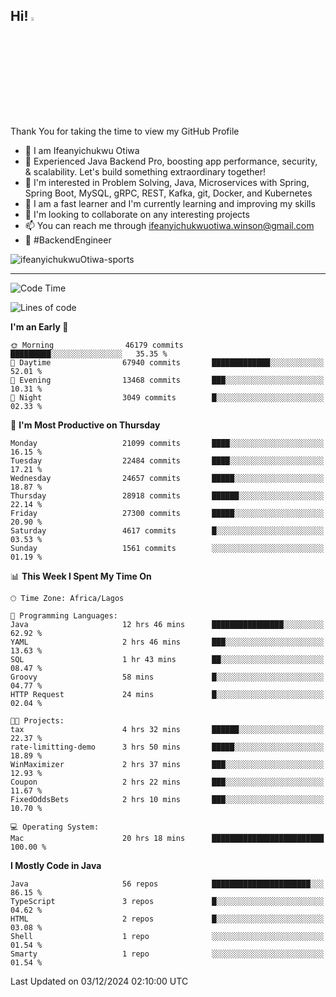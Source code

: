 <!-- BLOG-POST-LIST:START --><!-- BLOG-POST-LIST:END -->

## Hi! <img src="https://media.giphy.com/media/hvRJCLFzcasrR4ia7z/giphy.gif" width="4%"> 

Thank You for taking the time to view my GitHub Profile

- 👋 I am Ifeanyichukwu Otiwa
- 🚀 Experienced Java Backend Pro, boosting app performance, security, & scalability. Let's build something extraordinary together!
- 👀 I'm interested in Problem Solving, Java, Microservices with Spring, Spring Boot, MySQL, gRPC, REST, Kafka, git, Docker, and Kubernetes
- 🌱 I am a fast learner and I'm currently learning and improving my skills
- 💞️ I'm looking to collaborate on any interesting projects
- 📫 You can reach me through ifeanyichukwuotiwa.winson@gmail.com
- 🚀 #BackendEngineer

<p align="left" marginTop="10px"> <img src="https://komarev.com/ghpvc/?username=ifeanyichukwuOtiwa-sports&label=Profile%20views&color=0e75b6&style=for-the-badge" alt="ifeanyichukwuOtiwa-sports" /> </p>

***

<!--START_SECTION:waka-->
![Code Time](http://img.shields.io/badge/Code%20Time-3%2C176%20hrs%2011%20mins-blue)

![Lines of code](https://img.shields.io/badge/From%20Hello%20World%20I%27ve%20Written-32.6%20million%20lines%20of%20code-blue)

**I'm an Early 🐤** 

```text
🌞 Morning                46179 commits       █████████░░░░░░░░░░░░░░░░   35.35 % 
🌆 Daytime                67940 commits       █████████████░░░░░░░░░░░░   52.01 % 
🌃 Evening                13468 commits       ███░░░░░░░░░░░░░░░░░░░░░░   10.31 % 
🌙 Night                  3049 commits        █░░░░░░░░░░░░░░░░░░░░░░░░   02.33 % 
```
📅 **I'm Most Productive on Thursday** 

```text
Monday                   21099 commits       ████░░░░░░░░░░░░░░░░░░░░░   16.15 % 
Tuesday                  22484 commits       ████░░░░░░░░░░░░░░░░░░░░░   17.21 % 
Wednesday                24657 commits       █████░░░░░░░░░░░░░░░░░░░░   18.87 % 
Thursday                 28918 commits       ██████░░░░░░░░░░░░░░░░░░░   22.14 % 
Friday                   27300 commits       █████░░░░░░░░░░░░░░░░░░░░   20.90 % 
Saturday                 4617 commits        █░░░░░░░░░░░░░░░░░░░░░░░░   03.53 % 
Sunday                   1561 commits        ░░░░░░░░░░░░░░░░░░░░░░░░░   01.19 % 
```


📊 **This Week I Spent My Time On** 

```text
🕑︎ Time Zone: Africa/Lagos

💬 Programming Languages: 
Java                     12 hrs 46 mins      ████████████████░░░░░░░░░   62.92 % 
YAML                     2 hrs 46 mins       ███░░░░░░░░░░░░░░░░░░░░░░   13.63 % 
SQL                      1 hr 43 mins        ██░░░░░░░░░░░░░░░░░░░░░░░   08.47 % 
Groovy                   58 mins             █░░░░░░░░░░░░░░░░░░░░░░░░   04.77 % 
HTTP Request             24 mins             █░░░░░░░░░░░░░░░░░░░░░░░░   02.04 % 

🐱‍💻 Projects: 
tax                      4 hrs 32 mins       ██████░░░░░░░░░░░░░░░░░░░   22.37 % 
rate-limitting-demo      3 hrs 50 mins       █████░░░░░░░░░░░░░░░░░░░░   18.89 % 
WinMaximizer             2 hrs 37 mins       ███░░░░░░░░░░░░░░░░░░░░░░   12.93 % 
Coupon                   2 hrs 22 mins       ███░░░░░░░░░░░░░░░░░░░░░░   11.67 % 
FixedOddsBets            2 hrs 10 mins       ███░░░░░░░░░░░░░░░░░░░░░░   10.70 % 

💻 Operating System: 
Mac                      20 hrs 18 mins      █████████████████████████   100.00 % 
```

**I Mostly Code in Java** 

```text
Java                     56 repos            ██████████████████████░░░   86.15 % 
TypeScript               3 repos             █░░░░░░░░░░░░░░░░░░░░░░░░   04.62 % 
HTML                     2 repos             █░░░░░░░░░░░░░░░░░░░░░░░░   03.08 % 
Shell                    1 repo              ░░░░░░░░░░░░░░░░░░░░░░░░░   01.54 % 
Smarty                   1 repo              ░░░░░░░░░░░░░░░░░░░░░░░░░   01.54 % 
```




 Last Updated on 03/12/2024 02:10:00 UTC
<!--END_SECTION:waka-->

<!--
<p align="center">
![trophy](https://github-profile-trophy.vercel.app/?username=ifeanyichukwuOtiwa-sports&theme=onedark) (https://github.com/ryo-ma/github-profile-trophy)
</p>
-->

<!---
ifeanyi-otiwa/ifeanyi-otiwa is a ✨ special ✨ repository because its `README.md` (this file) appears on your GitHub profile.
You can click the Preview link to take a look at your changes.
--->
